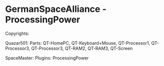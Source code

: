 GermanSpaceAlliance - ProcessingPower
===============

Copyrights:

Quazar501:
	Parts: QT-HomePC, QT-Keyboard+Mouse, QT-Processor1, QT-Processor3, QT-Processor3, QT-RAM2, QT-RAM3, QT-Screen
	
SpaceMaster: 
	Plugins: ProcessingPower